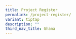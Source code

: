 ```yaml
---
title: Project Register
permalink: /project-register/
variant: tiptap
description: ""
third_nav_title: Ghana
---
```

